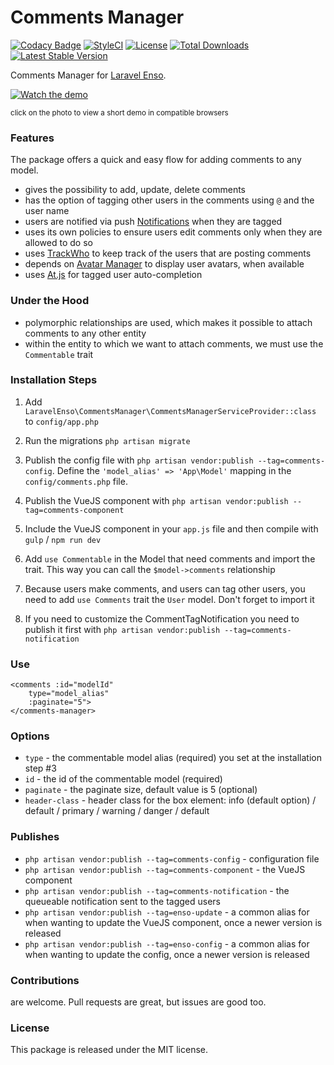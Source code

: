 <!--h-->
# Comments Manager

[![Codacy Badge](https://api.codacy.com/project/badge/Grade/d96ab52d782d46b9a94e00ea6059b34c)](https://www.codacy.com/app/laravel-enso/CommentsManager?utm_source=github.com&utm_medium=referral&utm_content=laravel-enso/CommentsManager&utm_campaign=badger)
[![StyleCI](https://styleci.io/repos/85583597/shield?branch=master)](https://styleci.io/repos/85583597)
[![License](https://poser.pugx.org/laravel-enso/commentsmanager/license)](https://https://packagist.org/packages/laravel-enso/commentsmanager)
[![Total Downloads](https://poser.pugx.org/laravel-enso/commentsmanager/downloads)](https://packagist.org/packages/laravel-enso/commentsmanager)
[![Latest Stable Version](https://poser.pugx.org/laravel-enso/commentsmanager/version)](https://packagist.org/packages/laravel-enso/commentsmanager)
<!--/h-->

Comments Manager for [Laravel Enso](https://github.com/laravel-enso/Enso).

[![Watch the demo](https://laravel-enso.github.io/commentsmanager/screenshots/Selection_018_thumb.png)](https://laravel-enso.github.io/commentsmanager/videos/demo_01.webm)

<sup>click on the photo to view a short demo in compatible browsers</sup>


### Features

The package offers a quick and easy flow for adding comments to any model.

- gives the possibility to add, update, delete comments
- has the option of tagging other users in the comments using `@` and the user name
- users are notified via push [Notifications](https://github.com/laravel-enso/Notifications) when they are tagged
- uses its own policies to ensure users edit comments only when they are allowed to do so
- uses [TrackWho](https://github.com/laravel-enso/TrackWho) to keep track of the users that are posting comments
- depends on [Avatar Manager](https://github.com/laravel-enso/AvatarManager) to display user avatars, when available
- uses [At.js](https://github.com/ichord/At.js) for tagged user auto-completion

### Under the Hood
- polymorphic relationships are used, which makes it possible to attach comments to any other entity
- within the entity to which we want to attach comments, we must use the `Commentable` trait

### Installation Steps

1. Add `LaravelEnso\CommentsManager\CommentsManagerServiceProvider::class` to `config/app.php`

2. Run the migrations `php artisan migrate`

3. Publish the config file with `php artisan vendor:publish --tag=comments-config`. Define the `'model_alias' => 'App\Model'` mapping in the `config/comments.php` file.

4. Publish the VueJS component with `php artisan vendor:publish --tag=comments-component`

5. Include the VueJS component in your `app.js` file and then compile with `gulp` / `npm run dev`

6. Add `use Commentable` in the Model that need comments and import the trait. This way you can call the `$model->comments` relationship

7. Because users make comments, and users can tag other users, you need to add `use Comments` trait the `User` model. Don't forget to import it

8. If you need to customize the CommentTagNotification you need to publish it first with `php artisan vendor:publish --tag=comments-notification`

### Use

```
<comments :id="modelId"
    type="model_alias"
    :paginate="5">
</comments-manager>
```

### Options

- `type` - the commentable model alias (required) you set at the installation step #3
- `id` - the id of the commentable model (required)
- `paginate` - the paginate size, default value is 5 (optional)
- `header-class` - header class for the box element: info (default option) / default / primary / warning / danger / default

### Publishes
- `php artisan vendor:publish --tag=comments-config` - configuration file
- `php artisan vendor:publish --tag=comments-component` - the VueJS component
- `php artisan vendor:publish --tag=comments-notification` - the queueable notification sent to the tagged users
- `php artisan vendor:publish --tag=enso-update` - a common alias for when wanting to update the VueJS component,
once a newer version is released
- `php artisan vendor:publish --tag=enso-config` - a common alias for when wanting to update the config,
once a newer version is released

<!--h-->
### Contributions

are welcome. Pull requests are great, but issues are good too.

### License

This package is released under the MIT license.
<!--/h-->